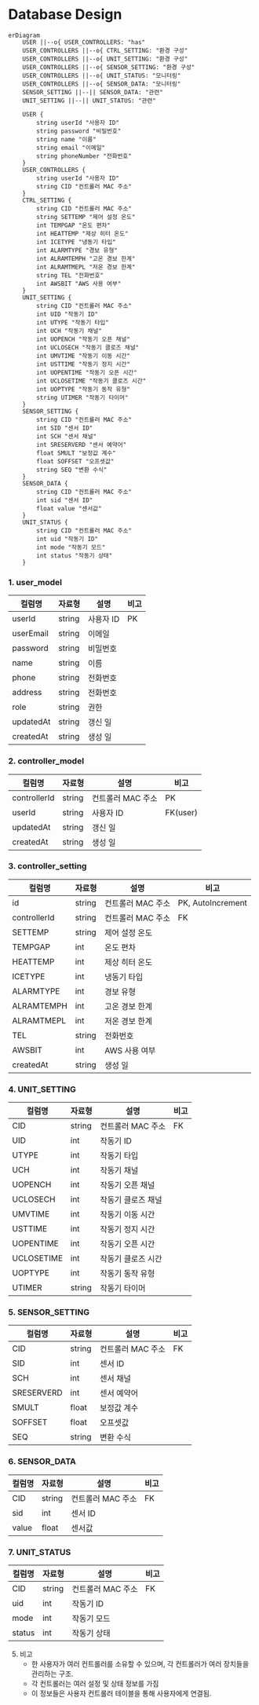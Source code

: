 # Database Design

```mermaid
erDiagram
    USER ||--o{ USER_CONTROLLERS: "has"
    USER_CONTROLLERS ||--o{ CTRL_SETTING: "환경 구성"
    USER_CONTROLLERS ||--o{ UNIT_SETTING: "환경 구성"
    USER_CONTROLLERS ||--o{ SENSOR_SETTING: "환경 구성"
    USER_CONTROLLERS ||--o{ UNIT_STATUS: "모니터링"
    USER_CONTROLLERS ||--o{ SENSOR_DATA: "모니터링"
    SENSOR_SETTING ||--|| SENSOR_DATA: "관련"
    UNIT_SETTING ||--|| UNIT_STATUS: "관련"

    USER {
        string userId "사용자 ID"
        string password "비밀번호"
        string name "이름"
        string email "이메일"
        string phoneNumber "전화번호"
    }
    USER_CONTROLLERS {
        string userId "사용자 ID"
        string CID "컨트롤러 MAC 주소"
    }
    CTRL_SETTING {
        string CID "컨트롤러 MAC 주소"
        string SETTEMP "제어 설정 온도"
        int TEMPGAP "온도 편차"
        int HEATTEMP "제상 히터 온도"
        int ICETYPE "냉동기 타입"
        int ALARMTYPE "경보 유형"
        int ALRAMTEMPH "고온 경보 한계"
        int ALRAMTMEPL "저온 경보 한계"
        string TEL "전화번호"
        int AWSBIT "AWS 사용 여부"
    }
    UNIT_SETTING {
        string CID "컨트롤러 MAC 주소"
        int UID "작동기 ID"
        int UTYPE "작동기 타입"
        int UCH "작동기 채널"
        int UOPENCH "작동기 오픈 채널"
        int UCLOSECH "작동기 클로즈 채널"
        int UMVTIME "작동기 이동 시간"
        int USTTIME "작동기 정지 시간"
        int UOPENTIME "작동기 오픈 시간"
        int UCLOSETIME "작동기 클로즈 시간"
        int UOPTYPE "작동기 동작 유형"
        string UTIMER "작동기 타이머"
    }
    SENSOR_SETTING {
        string CID "컨트롤러 MAC 주소"
        int SID "센서 ID"
        int SCH "센서 채널"
        int SRESERVERD "센서 예약어"
        float SMULT "보정값 계수"
        float SOFFSET "오프셋값"
        string SEQ "변환 수식"
    }
    SENSOR_DATA {
        string CID "컨트롤러 MAC 주소"
        int sid "센서 ID"
        float value "센서값"
    }
    UNIT_STATUS {
        string CID "컨트롤러 MAC 주소"
        int uid "작동기 ID"
        int mode "작동기 모드"
        int status "작동기 상태"
    }
```

### 1. user_model

| 컬럼명       | 자료형    | 설명     | 비고 |
|-----------|--------|--------|----|
| userId    | string | 사용자 ID | PK |
| userEmail | string | 이메일    |    |
| password  | string | 비밀번호   |    |
| name      | string | 이름     |    |
| phone     | string | 전화번호   |    |  
| address   | string | 전화번호   |    |  
| role      | string | 권한     |    |  
| updatedAt | string | 갱신 일   |    |  
| createdAt | string | 생성 일   |    |  

### 2. controller_model

| 컬럼명          | 자료형    | 설명          | 비고       |
|--------------|--------|-------------|----------|
| controllerId | string | 컨트롤러 MAC 주소 | PK       |
| userId       | string | 사용자 ID      | FK(user) |
| updatedAt    | string | 갱신 일        |          |  
| createdAt    | string | 생성 일        |          |

### 3. controller_setting

| 컬럼명          | 자료형    | 설명          | 비고                |
|--------------|--------|-------------|-------------------|
| id           | string | 컨트롤러 MAC 주소 | PK, AutoIncrement |
| controllerId | string | 컨트롤러 MAC 주소 | FK                |
| SETTEMP      | string | 제어 설정 온도    |                   |
| TEMPGAP      | int    | 온도 편차       |                   |
| HEATTEMP     | int    | 제상 히터 온도    |                   |
| ICETYPE      | int    | 냉동기 타입      |                   |
| ALARMTYPE    | int    | 경보 유형       |                   |
| ALRAMTEMPH   | int    | 고온 경보 한계    |                   |
| ALRAMTMEPL   | int    | 저온 경보 한계    |                   |
| TEL          | string | 전화번호        |                   |
| AWSBIT       | int    | AWS 사용 여부   |                   |
| createdAt    | string | 생성 일        |          |


### 4. UNIT_SETTING

| 컬럼명        | 자료형    | 설명          | 비고 |
|------------|--------|-------------|----|
| CID        | string | 컨트롤러 MAC 주소 | FK |
| UID        | int    | 작동기 ID      |    |
| UTYPE      | int    | 작동기 타입      |    |
| UCH        | int    | 작동기 채널      |    |
| UOPENCH    | int    | 작동기 오픈 채널   |    |
| UCLOSECH   | int    | 작동기 클로즈 채널  |    |
| UMVTIME    | int    | 작동기 이동 시간   |    |
| USTTIME    | int    | 작동기 정지 시간   |    |
| UOPENTIME  | int    | 작동기 오픈 시간   |    |
| UCLOSETIME | int    | 작동기 클로즈 시간  |    |
| UOPTYPE    | int    | 작동기 동작 유형   |    |
| UTIMER     | string | 작동기 타이머     |    |

### 5. SENSOR_SETTING

| 컬럼명        | 자료형    | 설명          | 비고 |
|------------|--------|-------------|----|
| CID        | string | 컨트롤러 MAC 주소 | FK |
| SID        | int    | 센서 ID       |    |
| SCH        | int    | 센서 채널       |    |
| SRESERVERD | int    | 센서 예약어      |    |
| SMULT      | float  | 보정값 계수      |    |
| SOFFSET    | float  | 오프셋값        |    |
| SEQ        | string | 변환 수식       |    |

### 6. SENSOR_DATA

| 컬럼명   | 자료형    | 설명          | 비고 |
|-------|--------|-------------|----|
| CID   | string | 컨트롤러 MAC 주소 | FK |
| sid   | int    | 센서 ID       |    |
| value | float  | 센서값         |    |

### 7. UNIT_STATUS

| 컬럼명    | 자료형    | 설명          | 비고 |
|--------|--------|-------------|----|
| CID    | string | 컨트롤러 MAC 주소 | FK |
| uid    | int    | 작동기 ID      |    |
| mode   | int    | 작동기 모드      |    |
| status | int    | 작동기 상태      |    |

5. 비고
    - 한 사용자가 여러 컨트롤러를 소유할 수 있으며, 각 컨트롤러가 여러 장치들을 관리하는 구조.
    - 각 컨트롤러는 여러 설정 및 상태 정보를 가짐
    - 이 정보들은 사용자 컨트롤러 테이블을 통해 사용자에게 연결됨.
